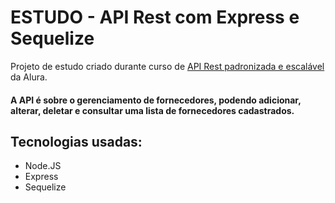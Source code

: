 # ESTUDO - API Rest com Express e Sequelize

Projeto de estudo criado durante curso de <a href='https://cursos.alura.com.br/course/nodejs-api-rest-padronizada-escalavel'>API Rest padronizada e escalável</a> da Alura.
<br>
#### A API é sobre o gerenciamento de fornecedores, podendo adicionar, alterar, deletar e consultar uma lista de fornecedores cadastrados.

## Tecnologias usadas:

- Node.JS
- Express
- Sequelize